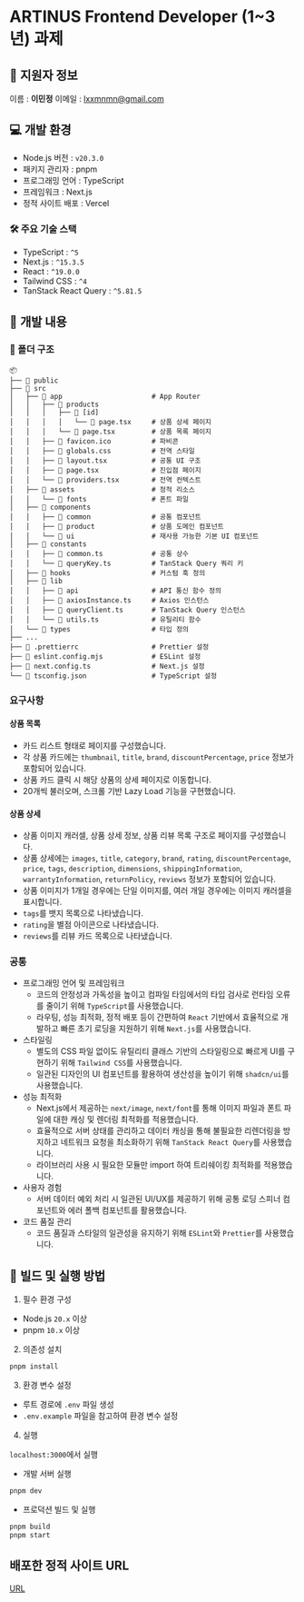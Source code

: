 # ARTINUS Frontend Developer (1~3년) 과제

## 👤 지원자 정보

이름 : **이민정**
이메일 : <lxxmnmn@gmail.com>

## 💻 개발 환경

- Node.js 버전 : `v20.3.0`
- 패키지 관리자 : pnpm
- 프로그래밍 언어 : TypeScript
- 프레임워크 : Next.js
- 정적 사이트 배포 : Vercel

### 🛠️ 주요 기술 스택

- TypeScript : `^5`
- Next.js : `^15.3.5`
- React : `^19.0.0`
- Tailwind CSS : `^4`
- TanStack React Query : `^5.81.5`

## 🚀 개발 내용

### 📁 폴더 구조

```plaintext
📦
├── 📁 public
├── 📁 src
│   ├── 📁 app                      # App Router
│   │   ├── 📁 products
│   │   │   ├── 📁 [id]
│   │   │   │   └── 📄 page.tsx     # 상품 상세 페이지
│   │   │   └── 📄 page.tsx         # 상품 목록 페이지
│   │   ├── 📄 favicon.ico          # 파비콘
│   │   ├── 📄 globals.css          # 전역 스타일
│   │   ├── 📄 layout.tsx           # 공통 UI 구조
│   │   ├── 📄 page.tsx             # 진입점 페이지
│   │   └── 📄 providers.tsx        # 전역 컨텍스트
│   ├── 📁 assets                   # 정적 리소스
│   │   └── 📁 fonts                # 폰트 파일
│   ├── 📁 components
│   │   ├── 📁 common               # 공통 컴포넌트
│   │   ├── 📁 product              # 상품 도메인 컴포넌트
│   │   └── 📁 ui                   # 재사용 가능한 기본 UI 컴포넌트
│   ├── 📁 constants
│   │   ├── 📄 common.ts            # 공통 상수
│   │   └── 📄 queryKey.ts          # TanStack Query 쿼리 키
│   ├── 📁 hooks                    # 커스텀 훅 정의
│   ├── 📁 lib
│   │   ├── 📁 api                  # API 통신 함수 정의
│   │   ├── 📄 axiosInstance.ts     # Axios 인스턴스
│   │   ├── 📄 queryClient.ts       # TanStack Query 인스턴스
│   │   └── 📄 utils.ts             # 유틸리티 함수
│   └── 📁 types                    # 타입 정의
├── ...
├── 📄 .prettierrc                  # Prettier 설정
├── 📄 eslint.config.mjs            # ESLint 설정
├── 📄 next.config.ts               # Next.js 설정
└── 📄 tsconfig.json                # TypeScript 설정
```

### 요구사항

#### 상품 목록

- 카드 리스트 형태로 페이지를 구성했습니다.
- 각 상품 카드에는 `thumbnail`, `title`, `brand`, `discountPercentage`, `price` 정보가 포함되어 있습니다.
- 상품 카드 클릭 시 해당 상품의 상세 페이지로 이동합니다.
- 20개씩 불러오며, 스크롤 기반 Lazy Load 기능을 구현했습니다.

#### 상품 상세

- 상품 이미지 캐러셀, 상품 상세 정보, 상품 리뷰 목록 구조로 페이지를 구성했습니다.
- 상품 상세에는 `images`, `title`, `category`, `brand`, `rating`, `discountPercentage`, `price`, `tags`, `description`, `dimensions`, `shippingInformation`, `warrantyInformation`, `returnPolicy`, `reviews` 정보가 포함되어 있습니다.
- 상품 이미지가 1개일 경우에는 단일 이미지를, 여러 개일 경우에는 이미지 캐러셀을 표시합니다.
- `tags`를 뱃지 목록으로 나타냈습니다.
- `rating`을 별점 아이콘으로 나타냈습니다.
- `reviews`를 리뷰 카드 목록으로 나타냈습니다.

### 공통

- 프로그래밍 언어 및 프레임워크
  - 코드의 안정성과 가독성을 높이고 컴파일 타임에서의 타입 검사로 런타임 오류를 줄이기 위해 `TypeScript`를 사용했습니다.
  - 라우팅, 성능 최적화, 정적 배포 등이 간편하여 `React` 기반에서 효율적으로 개발하고 빠른 초기 로딩을 지원하기 위해 `Next.js`를 사용했습니다.
- 스타일링
  - 별도의 CSS 파일 없이도 유틸리티 클래스 기반의 스타일링으로 빠르게 UI를 구현하기 위해 `Tailwind CSS`를 사용했습니다.
  - 일관된 디자인의 UI 컴포넌트를 활용하여 생산성을 높이기 위해 `shadcn/ui`를 사용했습니다.
- 성능 최적화
  - Next.js에서 제공하는 `next/image`, `next/font`를 통해 이미지 파일과 폰트 파일에 대한 캐싱 및 렌더링 최적화를 적용했습니다.
  - 효율적으로 서버 상태를 관리하고 데이터 캐싱을 통해 불필요한 리렌더링을 방지하고 네트워크 요청을 최소화하기 위해 `TanStack React Query`를 사용했습니다.
  - 라이브러리 사용 시 필요한 모듈만 import 하여 트리쉐이킹 최적화를 적용했습니다.
- 사용자 경험
  - 서버 데이터 예외 처리 시 일관된 UI/UX를 제공하기 위해 공통 로딩 스피너 컴포넌트와 에러 폴백 컴포넌트를 활용했습니다.
- 코드 품질 관리
  - 코드 품질과 스타일의 일관성을 유지하기 위해 `ESLint`와 `Prettier`를 사용했습니다.

## 📠 빌드 및 실행 방법

1. 필수 환경 구성

- Node.js `20.x` 이상
- pnpm `10.x` 이상

2. 의존성 설치

```bash
pnpm install
```

3. 환경 변수 설정

- 루트 경로에 `.env` 파일 생성
- `.env.example` 파일을 참고하여 환경 변수 설정

4. 실행

`localhost:3000`에서 실행

- 개발 서버 실행

```bash
pnpm dev
```

- 프로덕션 빌드 및 실행

```bash
pnpm build
pnpm start
```

## 배포한 정적 사이트 URL

[URL](https://artinus-assignment.vercel.app)
